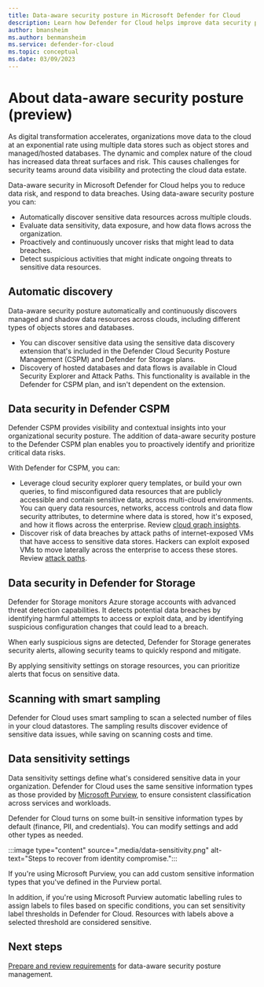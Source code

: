 ```yaml
---
title: Data-aware security posture in Microsoft Defender for Cloud
description: Learn how Defender for Cloud helps improve data security posture in a multi-cloud environment.
author: bmansheim
ms.author: benmansheim
ms.service: defender-for-cloud
ms.topic: conceptual
ms.date: 03/09/2023
---
```

# About data-aware security posture (preview)

As digital transformation accelerates, organizations move data to the cloud at an exponential rate using multiple data stores such as object stores and managed/hosted databases. The dynamic and complex nature of the cloud has increased data threat surfaces and risk. This causes challenges for security teams around data visibility and protecting the cloud data estate.

Data-aware security in Microsoft Defender for Cloud helps you to reduce data risk, and respond to data breaches. Using data-aware security posture you can:

- Automatically discover sensitive data resources across multiple clouds.
- Evaluate data sensitivity, data exposure, and how data flows across the organization.
- Proactively and continuously uncover risks that might lead to data breaches.
- Detect suspicious activities that might indicate ongoing threats to sensitive data resources.

## Automatic discovery

Data-aware security posture automatically and continuously discovers managed and shadow data resources across clouds, including different types of objects stores and databases.

- You can discover sensitive data using the sensitive data discovery extension that's included in the Defender Cloud Security Posture Management (CSPM) and Defender for Storage plans.
- Discovery of hosted databases and data flows is available in Cloud Security Explorer and Attack Paths. This functionality is available in the Defender for CSPM plan, and isn't dependent on the extension.

## Data security in Defender CSPM

Defender CSPM provides visibility and contextual insights into your organizational security posture. The addition of data-aware security posture to the Defender CSPM plan enables you to proactively identify and prioritize critical data risks.

With Defender for CSPM, you can:

- Leverage cloud security explorer query templates, or build your own queries, to find misconfigured data resources that are publicly accessible and contain sensitive data, across multi-cloud environments. You can query data resources, networks, access controls and data flow security attributes, to determine where data is stored, how it's exposed, and how it flows across the enterprise. Review [cloud graph insights](attack-path-reference.md#cloud-security-graph-components-list).
- Discover risk of data breaches by attack paths of internet-exposed VMs that have access to sensitive data stores. Hackers can exploit exposed VMs to move laterally across the enterprise to access these stores. Review [attack paths](attack-path-reference.md#attack-paths).

## Data security in Defender for Storage

Defender for Storage monitors Azure storage accounts with advanced threat detection capabilities. It detects potential data breaches by identifying harmful attempts to access or exploit data, and by identifying suspicious configuration changes that could lead to a breach.

When early suspicious signs are detected, Defender for Storage generates security alerts, allowing security teams to quickly respond and mitigate.

By applying sensitivity settings on storage resources, you can prioritize alerts that focus on sensitive data.

## Scanning with smart sampling

Defender for Cloud uses smart sampling to scan a selected number of files in your cloud datastores. The sampling results discover evidence of sensitive data issues, while saving on scanning costs and time.

## Data sensitivity settings

Data sensitivity settings define what's considered sensitive data in your organization. Defender for Cloud uses the same sensitive information types as those provided by [Microsoft Purview](/microsoft-365/compliance/sensitive-information-type-learn-about), to ensure consistent classification across services and workloads.  

Defender for Cloud turns on some built-in sensitive information types by default (finance, PII, and credentials). You can modify settings and add other types as needed.

:::image type="content" source=".media/data-sensitivity.png" alt-text="Steps to recover from identity compromise.":::

If you're using Microsoft Purview, you can add custom sensitive information types that you've defined in the Purview portal.

In addition, if you're using Microsoft Purview automatic labelling rules to assign labels to files based on specific conditions, you can set sensitivity label thresholds in Defender for Cloud. Resources with labels above a selected threshold are considered sensitive.

## Next steps

[Prepare and review requirements](concept-data-security-posture-prepare.md) for data-aware security posture management.
